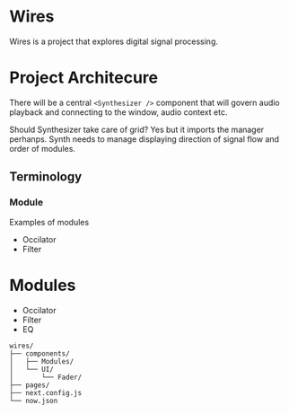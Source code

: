 # Wires
Wires is a project that explores digital signal processing.


# Project Architecure
There will be a central ```<Synthesizer />``` component that will govern 
audio playback and connecting to the window, audio context etc.

Should Synthesizer take care of grid? Yes but it imports the manager perhanps.
Synth needs to manage displaying direction of signal flow and order of modules.

## Terminology
### Module
Examples of modules
* Occilator
* Filter

# Modules
* Occilator
* Filter
* EQ

```
wires/
├── components/
│   ├── Modules/
│   └── UI/
│       └── Fader/
├── pages/
├── next.config.js
└── now.json

```
